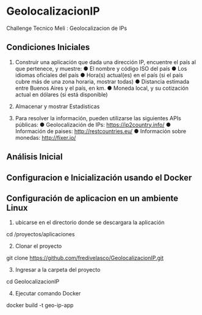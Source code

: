# GeolocalizacionIP
Challenge Tecnico Meli : Geolocalizacion de IPs

## Condiciones Iniciales

1. Construir una aplicación que dada una dirección IP, encuentre el país al que pertenece, y
muestre:
● El nombre y código ISO del país
● Los idiomas oficiales del país
● Hora(s) actual(es) en el país (si el país cubre más de una zona horaria, mostrar
todas)
● Distancia estimada entre Buenos Aires y el país, en km.
● Moneda local, y su cotización actual en dólares (si está disponible)

2. Almacenar  y mostrar  Estadisticas

3. Para resolver la información, pueden utilizarse las siguientes APIs públicas:
● Geolocalización de IPs: https://ip2country.info/
● Información de paises: http://restcountries.eu/
● Información sobre monedas: http://fixer.io/


## Análisis Inicial 





## Configuracion e Inicialización usando el Docker


## Configuración de aplicacion en un ambiente Linux 
1. ubicarse en el directorio donde se descargara la aplicación 

  cd /proyectos/aplicaciones
  
2. Clonar el proyecto

 git clone https://github.com/fredivelasco/GeolocalizacionIP.git

3. Ingresar a la carpeta del proyecto

 cd GeolocalizacionIP

 4. Ejecutar comando Docker

docker build -t geo-ip-app




